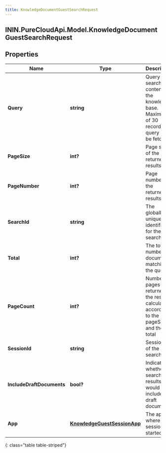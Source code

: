 ```yaml
---
title: KnowledgeDocumentGuestSearchRequest
---
```

## ININ.PureCloudApi.Model.KnowledgeDocumentGuestSearchRequest

## Properties

|Name | Type | Description | Notes|
|------------ | ------------- | ------------- | -------------|
| **Query** | **string** | Query to search content in the knowledge base. Maximum of 30 records per query can be fetched. | |
| **PageSize** | **int?** | Page size of the returned results. | [optional] |
| **PageNumber** | **int?** | Page number of the returned results. | [optional] |
| **SearchId** | **string** | The globally unique identifier for the search. | [optional] |
| **Total** | **int?** | The total number of documents matching the query. | [optional] |
| **PageCount** | **int?** | Number of pages returned in the result calculated according to the pageSize and the total | [optional] |
| **SessionId** | **string** | Session ID of the search. | [optional] |
| **IncludeDraftDocuments** | **bool?** | Indicates whether the search results would also include draft documents. | [optional] |
| **App** | [**KnowledgeGuestSessionApp**](KnowledgeGuestSessionApp.html) | The app where the session is started. | [optional] |
{: class="table table-striped"}


